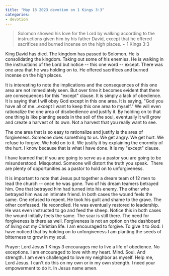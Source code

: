 ```yaml
---
title: "May 18 2023 devotion on 1 Kings 3:3"
categories:
- devotion
---
```

> Solomon showed his love for the Lord by walking according to the instructions given him by his father David, except that he offered sacrifices and burned incense on the high places. ~ 1 Kings 3:3
<!--more-->  
King David has died. The kingdom has passed to Solomon. He is consolidating the kingdom. Taking out some of his enemies. He is walking in the instructions of the Lord but notice -- this one word -- except. There was one area that he was holding on to. He offered sacrifices and burned incense on the high places.

It is interesting to note the implications and the consequences of this one area are not immediately seen. But over time it becomes evident that there are consequences for this "except" clause. It is simply a lack of obedience. It is saying that I will obey God except in this one area. It is saying, "God you have all of me...except I want to keep this one area to myself." We will even rationalize the one area of disobedience and justify it. By holding on to that one thing is like planting seeds in the soil of the soul, eventually it will grow and create a harvest of its own. Not a harvest that you really want to see.

The one area that is so easy to rationalize and justify is the area of forgiveness. Someone does something to us. We get angry. We get hurt. We refuse to forgive. We hold on to it. We justify it by explaining the enormity of the hurt. I know because that is what I have done. It is my "except" clause.

I have learned that if you are going to serve as a pastor you are going to be misunderstood. Misquoted. Someone will distort the truth you speak.  There are plenty of opportunities as a pastor to hold on to unforgiveness.

It is important to note that Jesus put together a dream team of 12 men to lead the church -- once he was gone. Two of his dream teamers betrayed him. One that betrayed him had turned into his enemy. The other who betrayed him was an intimate friend. In both cases the wound feels the same. One refused to repent. He took his guilt and shame to the grave. The other confessed. He reconciled. He was eventually restored to leadership. He was even instructed to go and feed the sheep. Notice this in both cases the wound initially feels the same. The scar is still there. The need for forgiveness is there as well. Forgiveness is not an option on the dashboard of living out my Christian life. I am encouraged to forgive. To give it to God. I have noticed that by holding on to unforgiveness I am planting the seeds of bitterness to grow in my soul.

Prayer: Lord Jesus 1 Kings 3 encourages me to live a life of obedience. No exceptions. I am encouraged to love with my heart. Mind. Soul. And strength. I am even challenged to love my neighbor as myself. Help me, Lord Jesus. I can't do this on my own or in my own strength. I need your empowerment to do it. In Jesus name amen.